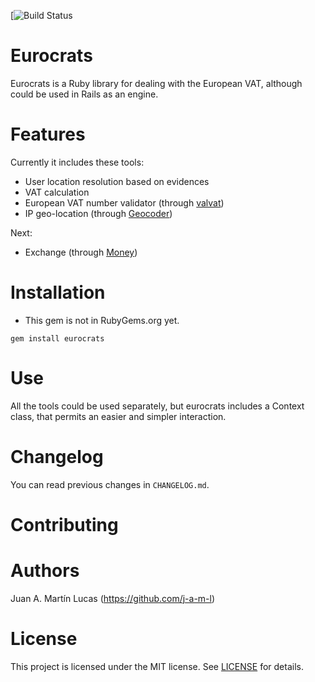[![Build Status](TODO)

Eurocrats
=========
Eurocrats is a Ruby library for dealing with the European VAT, although could be used in Rails as an engine.

Features
========
Currently it includes these tools:

 * User location resolution based on evidences
 * VAT calculation
 * European VAT number validator (through [valvat](https://github.com/yolk/valvat/))
 * IP geo-location (through [Geocoder](https://github.com/alexreisner/geocoder/))

Next:

 * Exchange (through [Money]())


Installation
============
 * This gem is not in RubyGems.org yet.

```
gem install eurocrats
```

Use
===
All the tools could be used separately, but eurocrats includes a Context class, that permits an easier and simpler interaction.

Changelog
=========

You can read previous changes in `CHANGELOG.md`.

Contributing
============

Authors
=======
Juan A. Martín Lucas (https://github.com/j-a-m-l)

License
=======
This project is licensed under the MIT license. See [LICENSE]() for details.
